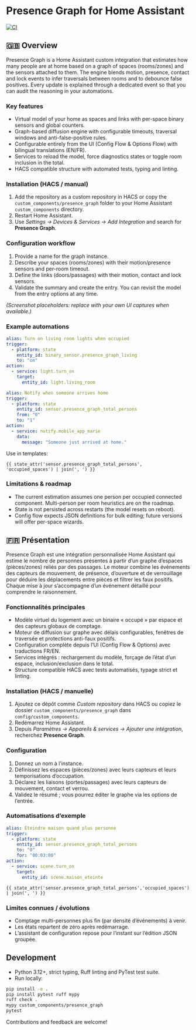 # Presence Graph for Home Assistant

[![CI](https://github.com/example/presence_graph/actions/workflows/ci.yaml/badge.svg)](.github/workflows/ci.yaml)

## 🇬🇧 Overview

Presence Graph is a Home Assistant custom integration that estimates how many people are at home based on a graph of spaces (rooms/zones) and the sensors attached to them. The engine blends motion, presence, contact and lock events to infer traversals between rooms and to debounce false positives. Every update is explained through a dedicated event so that you can audit the reasoning in your automations.

### Key features

- Virtual model of your home as spaces and links with per-space binary sensors and global counters.
- Graph-based diffusion engine with configurable timeouts, traversal windows and anti-false-positive rules.
- Configurable entirely from the UI (Config Flow & Options Flow) with bilingual translations (EN/FR).
- Services to reload the model, force diagnostics states or toggle room inclusion in the total.
- HACS compatible structure with automated tests, typing and linting.

### Installation (HACS / manual)

1. Add the repository as a custom repository in HACS or copy the `custom_components/presence_graph` folder to your Home Assistant `custom_components` directory.
2. Restart Home Assistant.
3. Use *Settings → Devices & Services → Add Integration* and search for **Presence Graph**.

### Configuration workflow

1. Provide a name for the graph instance.
2. Describe your spaces (rooms/zones) with their motion/presence sensors and per-room timeout.
3. Define the links (doors/passages) with their motion, contact and lock sensors.
4. Validate the summary and create the entry. You can revisit the model from the entry options at any time.

*(Screenshot placeholders: replace with your own UI captures when available.)*

### Example automations

```yaml
alias: Turn on living room lights when occupied
trigger:
  - platform: state
    entity_id: binary_sensor.presence_graph_living
    to: "on"
action:
  - service: light.turn_on
    target:
      entity_id: light.living_room
```

```yaml
alias: Notify when someone arrives home
trigger:
  - platform: state
    entity_id: sensor.presence_graph_total_persons
    from: "0"
    to: "1"
action:
  - service: notify.mobile_app_marie
    data:
      message: "Someone just arrived at home."
```

Use in templates:

```jinja
{{ state_attr('sensor.presence_graph_total_persons', 'occupied_spaces') | join(', ') }}
```

### Limitations & roadmap

- The current estimation assumes one person per occupied connected component. Multi-person per room heuristics are on the roadmap.
- State is not persisted across restarts (the model resets on reboot).
- Config flow expects JSON definitions for bulk editing; future versions will offer per-space wizards.

## 🇫🇷 Présentation

Presence Graph est une intégration personnalisée Home Assistant qui estime le nombre de personnes présentes à partir d’un graphe d’espaces (pièces/zones) reliés par des passages. Le moteur combine les événements des capteurs de mouvement, de présence, d’ouverture et de verrouillage pour déduire les déplacements entre pièces et filtrer les faux positifs. Chaque mise à jour s’accompagne d’un événement détaillé pour comprendre le raisonnement.

### Fonctionnalités principales

- Modèle virtuel du logement avec un binaire « occupé » par espace et des capteurs globaux de comptage.
- Moteur de diffusion sur graphe avec délais configurables, fenêtres de traversée et protections anti-faux positifs.
- Configuration complète depuis l’UI (Config Flow & Options) avec traductions FR/EN.
- Services intégrés : rechargement du modèle, forçage de l’état d’un espace, inclusion/exclusion dans le total.
- Structure compatible HACS avec tests automatisés, typage strict et linting.

### Installation (HACS / manuelle)

1. Ajoutez ce dépôt comme *Custom repository* dans HACS ou copiez le dossier `custom_components/presence_graph` dans `config/custom_components`.
2. Redémarrez Home Assistant.
3. Depuis *Paramètres → Appareils & services → Ajouter une intégration*, recherchez **Presence Graph**.

### Configuration

1. Donnez un nom à l’instance.
2. Définissez les espaces (pièces/zones) avec leurs capteurs et leurs temporisations d’occupation.
3. Déclarez les liaisons (portes/passages) avec leurs capteurs de mouvement, contact et verrou.
4. Validez le résumé ; vous pourrez éditer le graphe via les options de l’entrée.

### Automatisations d’exemple

```yaml
alias: Éteindre maison quand plus personne
trigger:
  - platform: state
    entity_id: sensor.presence_graph_total_persons
    to: "0"
    for: "00:03:00"
action:
  - service: scene.turn_on
    target:
      entity_id: scene.maison_eteinte
```

```jinja
{{ state_attr('sensor.presence_graph_total_persons','occupied_spaces') | join(', ') }}
```

### Limites connues / évolutions

- Comptage multi-personnes plus fin (par densité d’événements) à venir.
- Les états repartent de zéro après redémarrage.
- L’assistant de configuration repose pour l’instant sur l’édition JSON groupée.

## Development

- Python 3.12+, strict typing, Ruff linting and PyTest test suite.
- Run locally:

```bash
pip install -e .
pip install pytest ruff mypy
ruff check .
mypy custom_components/presence_graph
pytest
```

Contributions and feedback are welcome!
